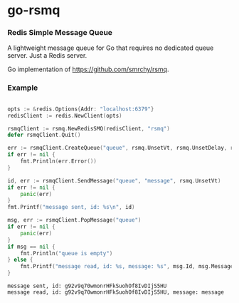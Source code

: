 # go-rsmq

### Redis Simple Message Queue

A lightweight message queue for Go that requires no dedicated queue server. Just a Redis server.

Go implementation of https://github.com/smrchy/rsmq.

### Example

``` go

opts := &redis.Options{Addr: "localhost:6379"}
redisClient := redis.NewClient(opts)

rsmqClient := rsmq.NewRedisSMQ(redisClient, "rsmq")
defer rsmqClient.Quit()

err := rsmqClient.CreateQueue("queue", rsmq.UnsetVt, rsmq.UnsetDelay, rsmq.UnsetMaxsize)
if err != nil {
    fmt.Println(err.Error())
}

id, err := rsmqClient.SendMessage("queue", "message", rsmq.UnsetVt)
if err != nil {
    panic(err)
}
fmt.Printf("message sent, id: %s\n", id)

msg, err := rsmqClient.PopMessage("queue")
if err != nil {
    panic(err)
}
if msg == nil {
    fmt.Println("queue is empty")
} else {
    fmt.Printf("message read, id: %s, message: %s", msg.Id, msg.Message)
}

```

```
message sent, id: g92v9q70wmonrHFkSuohOf8IvDIjS5HU
message read, id: g92v9q70wmonrHFkSuohOf8IvDIjS5HU, message: message
```
